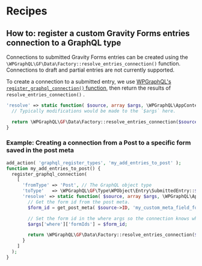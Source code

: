# Recipes

## How to: register a custom Gravity Forms entries connection to a GraphQL type

Connections to submitted Gravity Forms entries can be created using the `\WPGraphQL\GF\Data\Factory::resolve_entries_connection()` function. Connections to draft and partial entries are not currently supported.

To create a connection to a submitted entry, we use [WPGraphQL's `register_graphql_connection()` function](https://www.wpgraphql.com/functions/register_graphql_connection/), then return the results of `resolve_entries_connection()` .

```php
'resolve' => static function( $source, array $args, \WPGraphQL\AppContext $context, \GraphQL\Type\Definition\ResolveInfo $info ) {
  // Typically modifications would be made to the `$args` here.

  return \WPGraphQL\GF\Data\Factory::resolve_entries_connection($source, $args, $context, $info );
}
```

### Example: Creating a connection from a Post to a specific form saved in the post meta

```php
add_action( 'graphql_register_types', 'my_add_entries_to_post' );
function my_add_entries_to_post() {
  register_graphql_connection(
    [
      'fromType' => 'Post', // The GraphQL object type
      'toType'   => \WPGraphQL\GF\Type\WPObject\Entry\SubmittedEntry::$type,
      'resolve' => static function( $source, array $args, \WPGraphQL\AppContext $context, \GraphQL\Type\Definition\ResolveInfo $info ) {
        // Get the form id from the post meta.
        $form_id = get_post_meta( $source->ID, 'my_custom_meta_field_form_id', true );

        // Set the form id in the where args so the connection knows what data to fetch.
        $args['where']['formIds'] = $form_id;

        return \WPGraphQL\GF\Data\Factory::resolve_entries_connection($source, $args, $context, $info );
      }
    ]
  );
}
```
